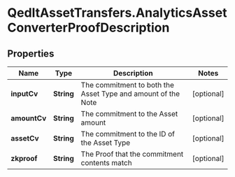 # QedItAssetTransfers.AnalyticsAssetConverterProofDescription

## Properties
Name | Type | Description | Notes
------------ | ------------- | ------------- | -------------
**inputCv** | **String** | The commitment to both the Asset Type and amount of the Note | [optional] 
**amountCv** | **String** | The commitment to the Asset amount | [optional] 
**assetCv** | **String** | The commitment to the ID of the Asset Type | [optional] 
**zkproof** | **String** | The Proof that the commitment contents match | [optional] 


